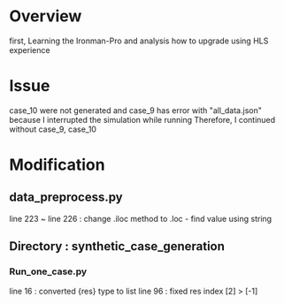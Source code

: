 # Overview
first, Learning the Ironman-Pro and analysis how to upgrade using HLS experience


# Issue
case_10 were not generated and case_9 has error with "all_data.json" because I interrupted the simulation while running
Therefore, I continued without case_9, case_10


# Modification
## data_preprocess.py
line 223 ~ line 226 : change .iloc method to .loc - find value using string


## Directory : synthetic_case_generation
### Run_one_case.py
line 16 : converted {res} type to list
line 96 : fixed res index [2] > [-1]

